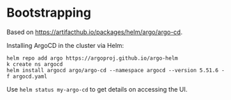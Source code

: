 # Bootstrapping

Based on https://artifacthub.io/packages/helm/argo/argo-cd.

Installing ArgoCD in the cluster via Helm:

```
helm repo add argo https://argoproj.github.io/argo-helm
k create ns argocd
helm install argocd argo/argo-cd --namespace argocd --version 5.51.6 -f argocd.yaml 
```

Use `helm status my-argo-cd` to get details on accessing the UI.
